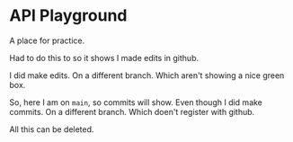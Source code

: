 # API Playground

A place for practice.

Had to do this to so it shows I made edits in github.

I did make edits. On a different branch. Which aren't showing a nice green box.

So, here I am on `main`, so commits will show. Even though I did make commits. On a different branch. Which doen't register with github.

All this can be deleted.